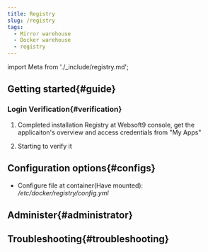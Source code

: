 ```yaml
---
title: Registry
slug: /registry
tags:
  - Mirror warehouse 
  - Docker warehouse
  - registry
---
```


import Meta from './_include/registry.md';

<Meta name="meta" />

## Getting started{#guide}

### Login Verification{#verification}

1. Completed installation Registry at Websoft9 console, get the applicaiton's overview and access credentials from "My Apps"  

2. Starting to verify it

## Configuration options{#configs}

- Configure file at container(Have mounted): */etc/docker/registry/config.yml*

## Administer{#administrator}

## Troubleshooting{#troubleshooting}
